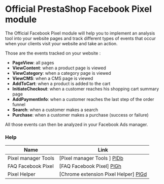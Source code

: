 # Official PrestaShop Facebook Pixel module

The Official Facebook Pixel module will help you to implement an analysis tool into your website pages and track different types of events that occur when your clients visit your website and take an action.

Those are the events tracked on your website :

* **PageView**: all pages
* **ViewContent**: when a product page is viewed
* **ViewCategory**: when a category page is viewed
* **ViewCMS**: when a CMS page is viewed
* **AddToCart**: when a product is added to the cart
* **InitiateCheckout**: when a customer reaches his shopping cart summary page
* **AddPaymentInfo**: when a customer reaches the last step of the order funnel
* **Search**: when a customer makes a search
* **Purchase**: when a customer makes a purchase (success or failure)


All those events can then be analyzed in your Facebook Ads manager.

### Help

| Name | Link |
| ------ | ------ |
| Pixel manager Tools | [Pixel manager Tools ] [PlDb] |
| FAQ Facebook Pixel | [FAQ Facebook Pixel] [PlGh] |
| Pixel Helper | [Chrome extension Pixel Helper] [PlGd] |

[PlDb]: <https://www.facebook.com/ads/manager/pixel/>
[PlGh]: <https://www.facebook.com/business/help/651294705016616>
[PlGd]: <https://developers.facebook.com/docs/facebook-pixel/pixel-helper>
